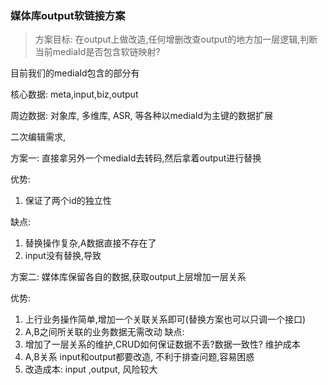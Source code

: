 ### 媒体库output软链接方案
> 方案目标: 在output上做改造,任何增删改查output的地方加一层逻辑,判断当前mediaId是否包含软链映射?

目前我们的mediaId包含的部分有

核心数据: meta,input,biz,output

周边数据: 对象库, 多维库, ASR, 等各种以mediaId为主键的数据扩展

二次编辑需求,

方案一: 直接拿另外一个mediaId去转码,然后拿着output进行替换

优势:
1. 保证了两个id的独立性

缺点:
1. 替换操作复杂,A数据直接不存在了
2. input没有替换,导致

方案二: 媒体库保留各自的数据,获取output上层增加一层关系

优势:
1. 上行业务操作简单,增加一个关联关系即可(替换方案也可以只调一个接口)
2. A,B之间所关联的业务数据无需改动
缺点:
1. 增加了一层关系的维护,CRUD如何保证数据不丢?数据一致性? 维护成本
2. A,B关系 input和output都要改造, 不利于排查问题,容易困惑
3. 改造成本: input ,output, 风险较大
